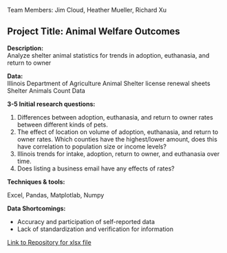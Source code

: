 Team Members:  Jim Cloud, Heather Mueller, Richard Xu

## Project Title:  Animal Welfare Outcomes

**Description:**  
Analyze shelter animal statistics for trends in adoption, euthanasia, and return to owner

**Data:**	
Illinois Department of Agriculture Animal Shelter license renewal sheets
Shelter Animals Count Data

**3-5 Initial research questions:**

1)	 Differences between adoption, euthanasia, and return to owner rates between different kinds of pets.
2)	 The effect of location on volume of adoption, euthanasia, and return to owner rates.  Which counties have the highest/lower amount, does this have correlation to population size or income levels?
3)	Illinois trends for intake, adoption, return to owner, and euthanasia over time.  
4)	Does listing a business email have any effects of rates?

**Techniques & tools:**

Excel, Pandas, Matplotlab, Numpy

**Data Shortcomings:**
-	Accuracy and participation of self-reported data
-	Lack of standardization and verification for information

[Link to Repository for xlsx file](https://github.com/richardxu96/Project-1)
